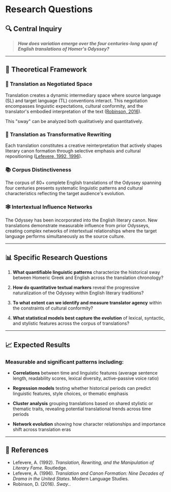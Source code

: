 # Research Questions

## 🔍 Central Inquiry

> ***How does variation emerge over the four centuries-long span of English translations of Homer's Odyssey?***

---

## 🧠 Theoretical Framework

### 🔄 Translation as Negotiated Space 
Translation creates a dynamic intermediary space where source language (SL) and target language (TL) conventions interact. This negotiation encompasses linguistic expectations, cultural conformity, and the translator's embodied interpretation of the text ([Robinson, 2016](#references)). 

This "sway" can be analyzed both qualitatively and quantitatively.

### 🔁 Translation as Transformative Rewriting
Each translation constitutes a creative reinterpretation that actively shapes literary canon formation through selective emphasis and cultural repositioning ([Lefevere, 1992, 1996](#references)).

### 📚 Corpus Distinctiveness
The corpus of 80+ complete English translations of the Odyssey spanning four centuries presents systematic linguistic patterns and cultural characteristics reflecting the target audience's evolution.

### 🕸️ Intertextual Influence Networks
The Odyssey has been incorporated into the English literary canon. New translations demonstrate measurable influence from prior Odysseys, creating complex networks of intertextual relationships where the target language performs simultaneously as the source culture.

---

## 📊 Specific Research Questions

1. **What quantifiable linguistic patterns** characterize the historical sway between Homeric Greek and English across the translation chronology?

2. **How do quantitative textual markers** reveal the progressive naturalization of the Odyssey within English literary traditions?

3. **To what extent can we identify and measure translator agency** within the constraints of cultural conformity?

4. **What statistical models best capture the evolution** of lexical, syntactic, and stylistic features across the corpus of translations?

---

## 📈 Expected Results

### Measurable and significant patterns including:

* **Correlations** between time and linguistic features (average sentence length, readability scores, lexical diversity, active-passive voice ratio)

* **Regression models** testing whether historical periods can predict linguistic features, style choices, or thematic emphasis

* **Cluster analysis** grouping translations based on shared stylistic or thematic traits, revealing potential translational trends across time periods

* **Network evolution** showing how character relationships and importance shift across translation eras

---

## 📑 References

* Lefevere, A. (1992). *Translation, Rewriting, and the Manipulation of Literary Fame*. Routledge.
* Lefevere, A. (1996). *Translation and Canon Formation: Nine Decades of Drama in the United States*. Modern Language Studies.
* Robinson, D. (2016). *Sway*..